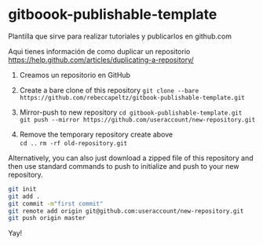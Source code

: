 # gitboook-publishable-template
Plantilla que sirve para realizar tutoriales y publicarlos en github.com

Aqui tienes información de como duplicar un repositorio
https://help.github.com/articles/duplicating-a-repository/

1. Creamos un repositorio en GitHub  


2. Create a bare clone of this repository
`git clone --bare https://github.com/rebeccapeltz/gitbook-publishable-template.git`

3. Mirror-push to new repository
`cd gitbook-publishable-template.git`  
`git push --mirror https://github.com/useraccount/new-repository.git`  

4. Remove the temporary repository create above  
`cd ..`
`rm -rf old-repository.git`

Alternatively, you can also just download a zipped file of this repository and then use standard commands to push to initialize and push to your new repository.  

```bash
git init
git add .
git commit -m"first commit"
git remote add origin git@github.com:useraccount/new-repository.git  
git push origin master
```


Yay!



